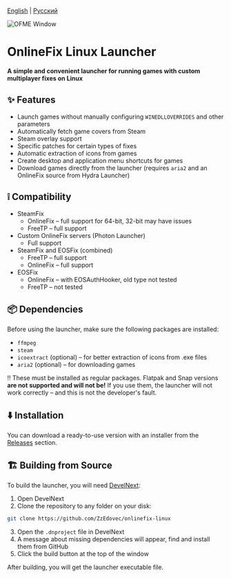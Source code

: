 [English](https://github.com/ZzEdovec/onlinefix-linux/blob/main/README.md) | [Русский](https://github.com/ZzEdovec/onlinefix-linux/blob/main/README_ru.md)

![OFME Window](https://zzedovec.github.io/images/ofmeBanner.png)

# OnlineFix Linux Launcher
**A simple and convenient launcher for running games with custom multiplayer fixes on Linux**
## ✨ Features
- Launch games without manually configuring `WINEDLLOVERRIDES` and other parameters
- Automatically fetch game covers from Steam
- Steam overlay support
- Specific patches for certain types of fixes
- Automatic extraction of icons from games
- Create desktop and application menu shortcuts for games
- Download games directly from the launcher (requires `aria2` and an OnlineFix source from Hydra Launcher)
## ❕ Compatibility
- SteamFix
    - OnlineFix – full support for 64-bit, 32-bit may have issues
    - FreeTP – full support
- Custom OnlineFix servers (Photon Launcher)
    - Full support
- SteamFix and EOSFix (combined)
    - FreeTP – full support
    - OnlineFix – full support
- EOSFix
    - OnlineFix – with EOSAuthHooker, old type not tested
    - FreeTP – not tested
## 📦 Dependencies
Before using the launcher, make sure the following packages are installed:
- `ffmpeg`
- `steam`
- `icoextract` (optional) – for better extraction of icons from .exe files
- `aria2` (optional) – for downloading games

‼️ These must be installed as regular packages. Flatpak and Snap versions **are not supported and will not be!** If you use them, the launcher will not work correctly – and this is not the developer's fault.
## ⬇️ Installation
You can download a ready-to-use version with an installer from the [Releases](https://github.com/ZzEdovec/onlinefix-linux/releases) section.
## 🏗 Building from Source
To build the launcher, you will need [DevelNext](https://develnext.org):
1. Open DevelNext
2. Clone the repository to any folder on your disk:
```bash
git clone https://github.com/ZzEdovec/onlinefix-linux
```
3. Open the `.dnproject` file in DevelNext
4. A message about missing dependencies will appear, find and install them from GitHub
5. Click the build button at the top of the window

After building, you will get the launcher executable file.